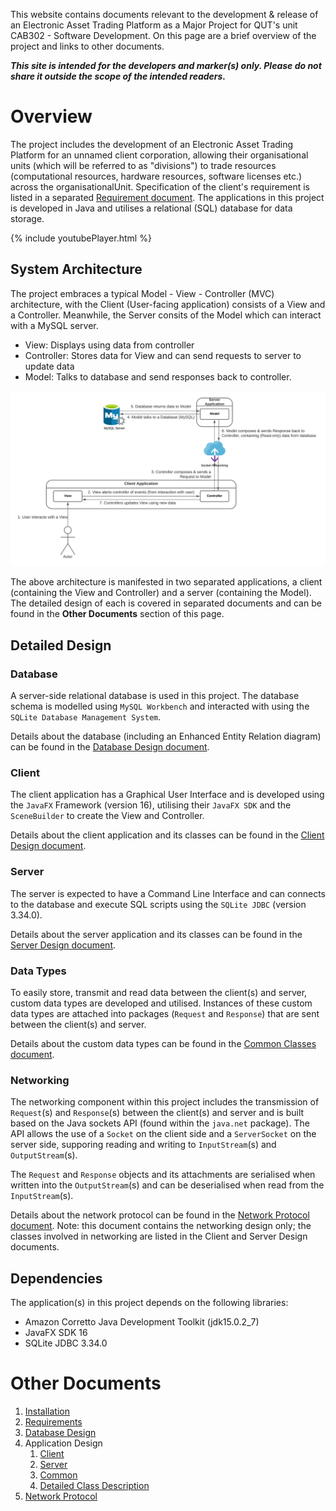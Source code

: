 This website contains documents relevant to the development & release of an Electronic Asset Trading Platform as a Major Project for QUT's unit CAB302 - Software Development. On this page are a brief overview of the project and links to other documents.

___This site is intended for the developers and marker(s) only. Please do not share it outside the scope of the intended readers.___

# Overview
The project includes the development of an Electronic Asset Trading Platform for an unnamed client corporation, allowing their organisational units (which will be referred to as "divisions") to trade resources (computational resources, hardware resources, software licenses etc.) across the organisationalUnit. Specification of the client's requirement is listed in a separated [Requirement document](Requirements/README.md). The applications in this project is developed in Java and utilises a relational (SQL) database for data storage.

{% include youtubePlayer.html %}

## System Architecture
The project embraces a typical Model - View - Controller (MVC) architecture, with the Client (User-facing application) consists of a View and a Controller. Meanwhile, the Server consits of the Model which can interact with a MySQL server.
- View: Displays using data from controller
- Controller: Stores data for View and can send requests to server to update data
- Model: Talks to database and send responses back to controller.

![System Architecture MVC](CAB302_Architecture.png)

The above architecture is manifested in two separated applications, a client (containing the View and Controller) and a server (containing the Model). The detailed design of each is covered in separated documents and can be found in the __Other Documents__ section of this page.

## Detailed Design
### Database
A server-side relational database is used in this project. The database schema is modelled using `MySQL Workbench` and interacted with using the `SQLite Database Management System`. 

Details about the database (including an Enhanced Entity Relation diagram) can be found in the [Database Design document](Database).

### Client
The client application has a Graphical User Interface and is developed using the `JavaFX` Framework (version 16), utilising their `JavaFX SDK` and the `SceneBuilder` to create the View and Controller. 

Details about the client application and its classes can be found in the [Client Design document](Client_Design).

### Server
The server is expected to have a Command Line Interface and can connects to the database and execute SQL scripts using the `SQLite JDBC` (version 3.34.0). 

Details about the server application and its classes can be found in the [Server Design document](Server_Design).

### Data Types
To easily store, transmit and read data between the client(s) and server, custom data types are developed and utilised. Instances of these custom data types are attached into packages (`Request` and `Response`) that are sent between the client(s) and server.

Details about the custom data types can be found in the [Common Classes document](Common_Classes).

### Networking
The networking component within this project includes the transmission of `Request`(s) and `Response`(s) between the client(s) and server and is built based on the Java sockets API (found within the `java.net` package). The API allows the use of a `Socket` on the client side and a `ServerSocket` on the server side, supporing reading and writing to `InputStream`(s) and `OutputStream`(s).

The `Request` and `Response` objects and its attachments are serialised when written into the `OutputStream`(s) and can be deserialised when read from the `InputStream`(s).

Details about the network protocol can be found in the [Network Protocol document](Networking). Note: this document contains the networking design only; the classes involved in networking are listed in the Client and Server Design documents.

## Dependencies
The application(s) in this project depends on the following libraries:
- Amazon Corretto Java Development Toolkit (jdk15.0.2_7)
- JavaFX SDK 16
- SQLite JDBC 3.34.0

# Other Documents
1. [Installation](Installation.md)
2. [Requirements](Requirements/README.md)
3. [Database Design](Database)
4. Application Design
    1. [Client](Client_Design)
    2. [Server](Server_Design)
    3. [Common](Common_Classes)
    4. [Detailed Class Description](Detailed_Class_Description/index.html)
5. [Network Protocol](Networking)
